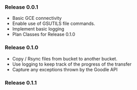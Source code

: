 ### Release 0.0.1
- Basic GCE connectivity
- Enable use of GSUTILS file commands.
- Implement basic logging
- Plan Classes for Release 0.1.0

### Release 0.1.0
- Copy / Rsync files from bucket to another bucket.
- Use logging to keep track of the progress of the transfer
- Capture any exceptions thrown by the Goodle API

### Release 0.1.1